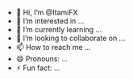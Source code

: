 - 👋 Hi, I’m @ItamiFX
- 👀 I’m interested in ...
- 🌱 I’m currently learning ...
- 💞️ I’m looking to collaborate on ...
- 📫 How to reach me ...
- 😄 Pronouns: ...
- ⚡ Fun fact: ...

<!---
ItamiFX/ItamiFX is a ✨ special ✨ repository because its `README.md` (this file) appears on your GitHub profile.
You can click the Preview link to take a look at your changes.
--->
